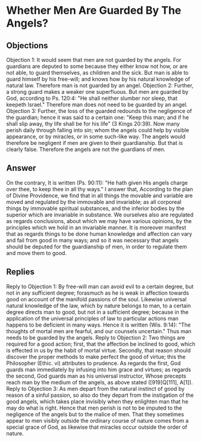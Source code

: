 # Whether Men Are Guarded By The Angels?
## Objections
Objection 1: It would seem that men are not guarded by the angels. For guardians are deputed to some because they either know not how, or are not able, to guard themselves, as children and the sick. But man is able to guard himself by his free-will; and knows how by his natural knowledge of natural law. Therefore man is not guarded by an angel.
Objection 2: Further, a strong guard makes a weaker one superfluous. But men are guarded by God, according to Ps. 120:4: "He shall neither slumber nor sleep, that keepeth Israel." Therefore man does not need to be guarded by an angel.
Objection 3: Further, the loss of the guarded redounds to the negligence of the guardian; hence it was said to a certain one: "Keep this man; and if he shall slip away, thy life shall be for his life" (3 Kings 20:39). Now many perish daily through falling into sin; whom the angels could help by visible appearance, or by miracles, or in some such-like way. The angels would therefore be negligent if men are given to their guardianship. But that is clearly false. Therefore the angels are not the guardians of men.
## Answer
On the contrary, It is written (Ps. 90:11): "He hath given His angels charge over thee, to keep thee in all thy ways."
I answer that, According to the plan of Divine Providence, we find that in all things the movable and variable are moved and regulated by the immovable and invariable; as all corporeal things by immovable spiritual substances, and the inferior bodies by the superior which are invariable in substance. We ourselves also are regulated as regards conclusions, about which we may have various opinions, by the principles which we hold in an invariable manner. It is moreover manifest that as regards things to be done human knowledge and affection can vary and fail from good in many ways; and so it was necessary that angels should be deputed for the guardianship of men, in order to regulate them and move them to good.
## Replies
Reply to Objection 1: By free-will man can avoid evil to a certain degree, but not in any sufficient degree; forasmuch as he is weak in affection towards good on account of the manifold passions of the soul. Likewise universal natural knowledge of the law, which by nature belongs to man, to a certain degree directs man to good, but not in a sufficient degree; because in the application of the universal principles of law to particular actions man happens to be deficient in many ways. Hence it is written (Wis. 9:14): "The thoughts of mortal men are fearful, and our counsels uncertain." Thus man needs to be guarded by the angels.
Reply to Objection 2: Two things are required for a good action; first, that the affection be inclined to good, which is effected in us by the habit of mortal virtue. Secondly, that reason should discover the proper methods to make perfect the good of virtue; this the Philosopher (Ethic. vi) attributes to prudence. As regards the first, God guards man immediately by infusing into him grace and virtues; as regards the second, God guards man as his universal instructor, Whose precepts reach man by the medium of the angels, as above stated ([919]Q[111], A[1]).
Reply to Objection 3: As men depart from the natural instinct of good by reason of a sinful passion, so also do they depart from the instigation of the good angels, which takes place invisibly when they enlighten man that he may do what is right. Hence that men perish is not to be imputed to the negligence of the angels but to the malice of men. That they sometimes appear to men visibly outside the ordinary course of nature comes from a special grace of God, as likewise that miracles occur outside the order of nature.